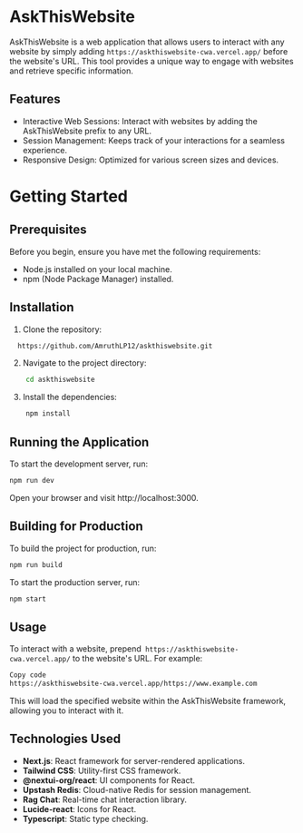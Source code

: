 
# AskThisWebsite

AskThisWebsite is a web application that allows users to interact with any website by simply adding `https://askthiswebsite-cwa.vercel.app/` before the website's URL. This tool provides a unique way to engage with websites and retrieve specific information.


## Features

- Interactive Web Sessions: Interact with websites by adding the AskThisWebsite prefix to any URL.
- Session Management: Keeps track of your interactions for a seamless experience.
- Responsive Design: Optimized for various screen sizes and devices.


# Getting Started
## Prerequisites

Before you begin, ensure you have met the following requirements:

- Node.js installed on your local machine.
- npm (Node Package Manager) installed.

## Installation

1. Clone the repository:

```bash
  https://github.com/AmruthLP12/askthiswebsite.git
```

2. Navigate to the project directory:

```bash
    cd askthiswebsite
```

3. Install the dependencies:

```bash
    npm install
```
    
## Running the Application

To start the development server, run:

```bash
npm run dev
```
Open your browser and visit http://localhost:3000.


## Building for Production

To build the project for production, run:

```bash
npm run build
```
To start the production server, run:

```bash
npm start
```
## Usage


To interact with a website, prepend` https://askthiswebsite-cwa.vercel.app/` to the website's URL. For example:

```bash
Copy code
https://askthiswebsite-cwa.vercel.app/https://www.example.com
```
This will load the specified website within the AskThisWebsite framework, allowing you to interact with it.
## Technologies Used

- __Next.js__: React framework for server-rendered applications.
- __Tailwind CSS__: Utility-first CSS framework.
- __@nextui-org/react__: UI components for React.
- __Upstash Redis__: Cloud-native Redis for session management.
- __Rag Chat__: Real-time chat interaction library.
- __Lucide-react__: Icons for React.
- __Typescript__: Static type checking.